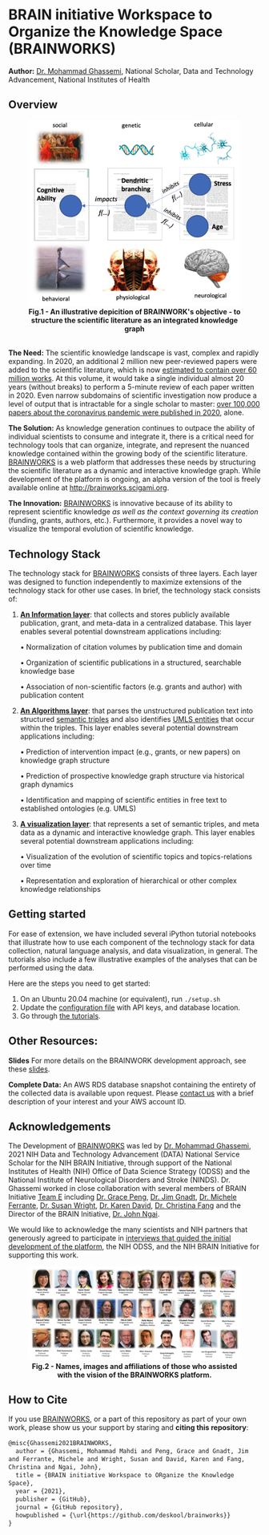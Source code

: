 # BRAIN initiative Workspace to Organize the Knowledge Space (BRAINWORKS) 

**Author:** [Dr. Mohammad Ghassemi](https://ghassemi.xyz), National Scholar, Data and Technology Advancement, National Institutes of Health



## Overview



<figure align = "center"><img src="documentation/images/knowledge-integration.png" alt="knowledge-integration" style="zoom:50%;" /><figcaption align = "center"><b>Fig.1 - An illustrative depicition of BRAINWORK's objective - to structure the scientific literature as an integrated knowledge graph</b></figcaption></figure>

<br>**The Need:** The scientific knowledge landscape is vast, complex and rapidly expanding. In 2020, an additional 2 million new peer-reviewed papers were added to the scientific literature, which is now [estimated to contain over 60 million works](https://duncan.hull.name/2010/07/15/fifty-million/). At this volume, it would take a single individual almost 20 years (without breaks) to perform a 5-minute review of each paper written in 2020. Even narrow subdomains of scientific investigation now produce a level of output that is intractable for a single scholar to master: [over 100,000 papers about the coronavirus pandemic were published in 2020](https://www.nature.com/articles/d41586-020-03564-y), alone. 

**The Solution:** As knowledge generation continues to outpace the ability of individual scientists to consume and integrate it, there is a critical need for technology tools that can organize, integrate, and represent the nuanced knowledge contained within the growing body of the scientific literature. [BRAINWORKS](http://brainworks.scigami.org) is a web platform that addresses these needs by structuring the scientific literature as a dynamic and interactive knowledge graph. While development of the platform is ongoing, an alpha version of the tool is freely available online at http://brainworks.scigami.org. 

**The Innovation:** [BRAINWORKS](http://brainworks.scigami.org) is innovative because of its ability to represent scientific knowledge *as well as the context governing its creation* (funding, grants, authors, etc.). Furthermore, it provides a novel way to visualize the temporal evolution of scientific knowledge. 



## Technology Stack

The technology stack for [BRAINWORKS](http://brainworks.scigami.org) consists of three layers. Each layer was designed to function independently to maximize extensions of the technology stack for other use cases.  In brief, the technology stack consists of: 

1. **[An Information layer](documentation/Information-layer.md)**: that collects and stores publicly available publication, grant, and meta-data in a centralized database. This layer enables several potential downstream applications including:

   •   Normalization of citation volumes by publication time and domain

   •  Organization of scientific publications in a structured, searchable knowledge base

   •  Association of non-scientific factors (e.g. grants and author) with publication content

   

2. **[An Algorithms layer](documentation/algorithms-layer.md)**:  that parses the unstructured publication text into structured [semantic triples](https://en.wikipedia.org/wiki/Semantic_triple) and also identifies [UMLS entities](https://www.nlm.nih.gov/research/umls/index.html) that occur within the triples. This layer enables several potential downstream applications including:

   •    Prediction of intervention impact (e.g., grants, or new papers) on knowledge graph structure

   •    Prediction of prospective knowledge graph structure via historical graph dynamics

   •    Identification and mapping of scientific entities in free text to established ontologies (e.g. UMLS)  

   

3. **[A visualization layer](documentation/visualization-layer.md)**:  that represents a set of semantic triples, and meta data as a dynamic and interactive knowledge graph. This layer enables several potential downstream applications including:

   •    Visualization of the evolution of scientific topics and topics-relations over time

   •    Representation and exploration of hierarchical or other complex knowledge relationships 



## Getting started

For ease of extension, we have included several iPython tutorial notebooks that illustrate how to use each component of the technology stack for data collection, natural language analysis, and data visualization, in general. The tutorials also include a few illustrative examples of the analyses that can be performed using the data. 

Here are the steps you need to get started:

1. On an Ubuntu 20.04 machine (or equivalent), run `./setup.sh` 
2. Update the [configuration file](configuration/) with API keys, and database location.
3. Go through [the tutorials](tutorials/). 





## Other Resources:

**Slides** For more details on the BRAINWORK development approach,  see these [slides](documentation/Slides.pdf).

**Complete Data:** An AWS RDS database snapshot containing the entirety of the collected data is available upon request. Please [contact us](mailto:ghassemi@alum.mit.edu) with a brief description of your interest and your AWS account ID. 



## Acknowledgements
The Development of [BRAINWORKS](http://brainworks.scigami.org) was led by [Dr. Mohammad Ghassemi](mialto:ghassemi@alum.mit.edu), 2021 NIH Data and Technology Advancement (DATA) National Service Scholar for the NIH BRAIN Initiative, through support of the National Institutes of Health (NIH) Office of Data Science Strategy (ODSS) and the National Institute of Neurological Disorders and Stroke (NINDS). Dr. Ghassemi worked in close collaboration with several members of BRAIN Initiative [Team E](https://braininitiative.nih.gov/about/contact-us) including [Dr. Grace Peng](mailto:penggr@mail.nih.gov), [Dr. Jim Gnadt](gnadtjw@ninds.nih.gov), [Dr. Michele Ferrante](mailto:michele.ferrante@nih.gov), [Dr. Susan Wright](mailto:susan.wright@nih.gov), [Dr. Karen David](mailto:karen.david@nih.gov), [Dr. Christina Fang](mailto:christina.fang@nih.gov) and the Director of the BRAIN Initiative, [Dr. John Ngai](mailto:john.ngai@nih.gov). 

We would like to acknowledge the many scientists and NIH partners that generously agreed to participate in [interviews that guided the initial development of the platform](documentation/Neuroscience-PI-Interview-Notes.pdf), the NIH ODSS, and the NIH BRAIN Initiative for supporting this work.

<figure align = "center"><img src="documentation/images/brainworks-acknowledgements.png" alt="knowledge-integration" style="zoom:100%;" /><figcaption align = "center"><b>Fig.2 - Names, images and affiliations of those who assisted with the vision of the BRAINWORKS platform.</b></figcaption></figure>


## How to Cite

If you use  [BRAINWORKS](http://brainworks.scigami.org), or a part of this repository as part of your own work, please show us your support by staring and **citing this repository**:

```
@misc{Ghassemi2021BRAINWORKS,
  author = {Ghassemi, Mohammad Mahdi and Peng, Grace and Gnadt, Jim and Ferrante, Michele and Wright, Susan and David, Karen and Fang, Christina and Ngai, John},
  title = {BRAIN initiative Workspace to ORganize the Knowledge Space},
  year = {2021},
  publisher = {GitHub},
  journal = {GitHub repository},
  howpublished = {\url{https://github.com/deskool/brainworks}}
}
```
